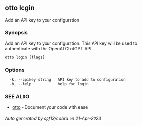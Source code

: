 ## otto login

Add an API key to your configuration

### Synopsis

Add an API key to your configuration. 
This API key will be used to authenticate with the OpenAI ChatGPT API.

```
otto login [flags]
```

### Options

```
  -k, --apikey string   API key to add to configuration
  -h, --help            help for login
```

### SEE ALSO

* [otto](otto.md)	 - Document your code with ease

###### Auto generated by spf13/cobra on 21-Apr-2023
